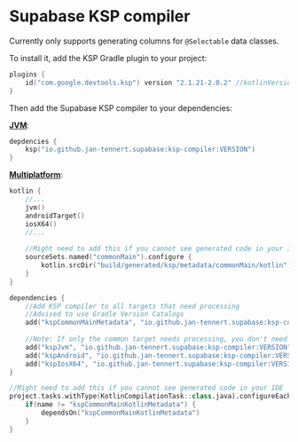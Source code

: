 # Supabase KSP compiler

Currently only supports generating columns for `@Selectable` data classes.

To install it, add the KSP Gradle plugin to your project:

```kotlin
plugins {
    id("com.google.devtools.ksp") version "2.1.21-2.0.2" //kotlinVersion-kspVersion
}
```

Then add the Supabase KSP compiler to your dependencies:

[**JVM**](https://kotlinlang.org/docs/ksp-quickstart.html#add-a-processor):

```kotlin
depdencies {
    ksp("io.github.jan-tennert.supabase:ksp-compiler:VERSION")
}
```

[**Multiplatform**](https://kotlinlang.org/docs/ksp-multiplatform.html):

```kotlin
kotlin {
    //...
    jvm()
    androidTarget()
    iosX64()
    //...
    
    //Might need to add this if you cannot see generated code in your IDE
    sourceSets.named("commonMain").configure {
        kotlin.srcDir("build/generated/ksp/metadata/commonMain/kotlin")
    }
}

dependencies {
    //Add KSP compiler to all targets that need processing
    //Advised to use Gradle Version Catalogs
    add("kspCommonMainMetadata", "io.github.jan-tennert.supabase:ksp-compiler:VERSION")
    
    //Note: If only the common target needs processing, you don't need the following lines
    add("kspJvm", "io.github.jan-tennert.supabase:ksp-compiler:VERSION")
    add("kspAndroid", "io.github.jan-tennert.supabase:ksp-compiler:VERSION")
    add("kspIosX64", "io.github.jan-tennert.supabase:ksp-compiler:VERSION")
}

//Might need to add this if you cannot see generated code in your IDE
project.tasks.withType(KotlinCompilationTask::class.java).configureEach {
    if(name != "kspCommonMainKotlinMetadata") {
        dependsOn("kspCommonMainKotlinMetadata")
    }
}
```